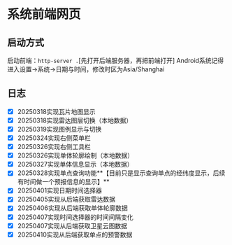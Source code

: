 # 系统前端网页

## 启动方式
启动前端：`http-server .`[先打开后端服务器，再把前端打开]
Android系统记得进入设置->系统->日期与时间，修改时区为Asia/Shanghai

## 日志
- [X] 20250318实现瓦片地图显示
- [X] 20250318实现雷达图层切换（本地数据）
- [X] 20250319实现图例显示与切换
- [X] 20250324实现右侧菜单栏
- [X] 20250326实现右侧工具栏
- [X] 20250326实现单体轮廓绘制（本地数据）
- [X] 20250327实现单体信息显示（本地数据）
- [X] 20250328实现单点查询功能**【目前只是显示查询单点的经纬度显示，后续有时间做一个预报信息的显示】**
- [X] 20250401实现日期时间选择器
- [X] 20250405实现从后端获取雷达数据
- [X] 20250406实现从后端获取单体轮廓数据
- [X] 20250407实现时间选择器的时间间隔变化
- [X] 20250407实现从后端获取卫星云图数据
- [X] 20250410实现从后端获取单点的预警数据